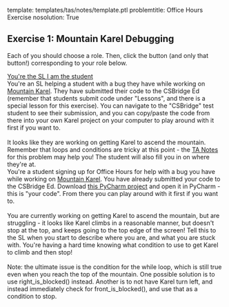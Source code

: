 template: templates/tas/notes/template.ptl
problemtitle: Office Hours Exercise
nosolution: True

## Exercise 1: Mountain Karel Debugging
Each of you should choose a role.  Then, click the button (and only that button!) corresponding to your role below.

<a class="btn btn-primary" role="button" data-toggle="collapse" href="#ta" aria-expanded="false" aria-controls="ta">
  You're the SL 
</a>

<a class="btn btn-primary" role="button" data-toggle="collapse" href="#student" aria-expanded="false" aria-controls="student">
  I am the student
</a>

<div class="collapse" id="ta">
  <div class="well">
    You're an SL helping a student with a bug they have while working on <a href="{{pathToRoot}}en/projects/mountain.html">Mountain Karel</a>.  They have submitted their code to the CSBridge Ed (remember that students submit code under "Lessons", and there is a special lesson for this exercise).  You can navigate to the "CSBridge" test student to see their submission, and you can copy/paste the code from there into your own Karel project on your computer to play around with it first if you want to.
    <br />
    <br />
    It looks like they are working on getting Karel to ascend the mountain.  Remember that loops and conditions are tricky at this point - the <a href="{{pathToRoot}}tas/notes/mountain.html">TA Notes</a> for this problem may help you!  The student will also fill you in on where they're at.
  </div>
</div>

<div class="collapse" id="student">
  <div class="well">
    You're a student signing up for Office Hours for help with a bug you have while working on <a href="{{pathToRoot}}en/projects/mountain.html">Mountain Karel</a>.  You have already submitted your code to the CSBridge Ed.  Download <a href="{{pathToRoot}}starter/MountainKarelExercise.zip">this PyCharm project</a> and open it in PyCharm - this is "your code". From there you can play around with it first if you want to.
    <br />
    <br />
    You are currently working on getting Karel to ascend the mountain, but are struggling - it looks like Karel climbs in a reasonable manner, but doesn't stop at the top, and keeps going to the top edge of the screen!  Tell this to the SL when you start to describe where you are, and what you are stuck with.  You're having a hard time knowing what condition to use to get Karel to climb and then stop!
    <br />
    <br />
    Note: the ultimate issue is the condition for the while loop, which is still true even when you reach the top of the mountain.  One possible solution is to use right_is_blocked() instead.  Another is to not have Karel turn left, and instead immediately check for front_is_blocked(), and use that as a condition to stop.
  </div>
</div>